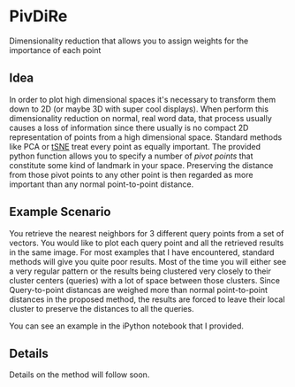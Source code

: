 PivDiRe
=======

Dimensionality reduction that allows you to assign weights for the importance of each point

Idea
----

In order to plot high dimensional spaces it's necessary to transform them down to 2D (or maybe 3D with super cool displays). When perform this dimensionality reduction on normal, real word data, that process usually causes a loss of information since there usually is no compact 2D representation of points from a high dimensional space.
Standard methods like PCA or [tSNE](http://homepage.tudelft.nl/19j49/t-SNE.html) treat every point as equally important.
The provided python function allows you to specify a number of _pivot points_ that constitute some kind of landmark in your space. Preserving the distance from those pivot points to any other point is then regarded as more important than any normal point-to-point distance.

Example Scenario
----------------

You retrieve the nearest neighbors for 3 different query points from a set of vectors. You would like to plot each query point and all the retrieved results in the same image.
For most examples that I have encountered, standard methods will give you quite poor results. Most of the time you will either see a very regular pattern or the results being clustered very closely to their cluster centers (queries) with a lot of space between those clusters.
Since Query-to-point distancas are weighed more than normal point-to-point distances in the proposed method, the results are forced to leave their local cluster to preserve the distances to all the queries.


You can see an example in the iPython notebook that I provided.


Details
-------
Details on the method will follow soon.
